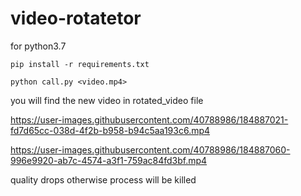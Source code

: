 # video-rotatetor

for python3.7

```
pip install -r requirements.txt

python call.py <video.mp4>

```
you will find the new video in rotated_video file



https://user-images.githubusercontent.com/40788986/184887021-fd7d65cc-038d-4f2b-b958-b94c5aa193c6.mp4





https://user-images.githubusercontent.com/40788986/184887060-996e9920-ab7c-4574-a3f1-759ac84fd3bf.mp4

quality drops otherwise process will be killed
